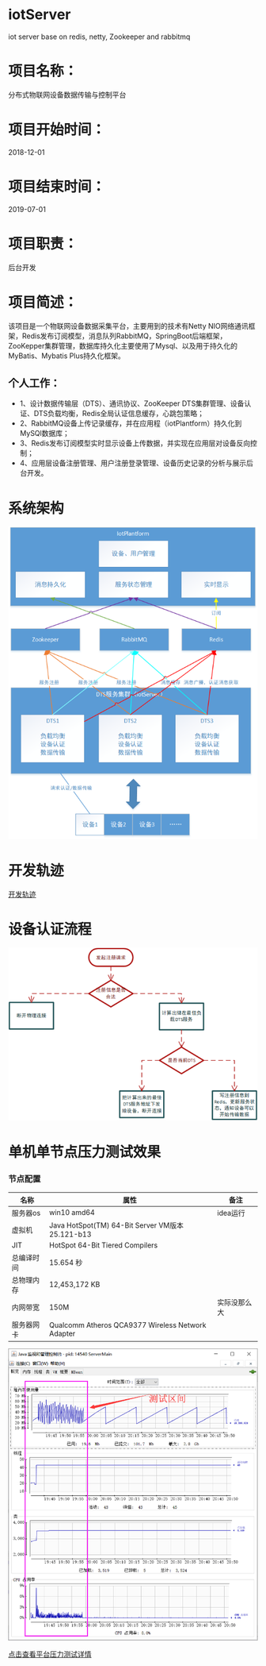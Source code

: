 # iotServer
iot server base on redis, netty, Zookeeper and rabbitmq



# 项目名称：
分布式物联网设备数据传输与控制平台
# 项目开始时间：
2018-12-01
# 项目结束时间：
2019-07-01

# 项目职责：
后台开发
# 项目简述：
该项目是一个物联网设备数据采集平台，主要用到的技术有Netty NIO网络通讯框架，Redis发布订阅模型，消息队列RabbitMQ，SpringBoot后端框架，ZooKepper集群管理，数据库持久化主要使用了Mysql、以及用于持久化的MyBatis、Mybatis Plus持久化框架。 
## 个人工作：
 - 1、设计数据传输层（DTS）、通讯协议、ZooKeeper DTS集群管理、设备认证、DTS负载均衡，Redis全局认证信息缓存，心跳包策略； 
 - 2、RabbitMQ设备上传记录缓存，并在应用程（iotPlantform）持久化到MySQl数据库； 
 - 3、Redis发布订阅模型实时显示设备上传数据，并实现在应用层对设备反向控制； 
 - 4、应用层设备注册管理、用户注册登录管理、设备历史记录的分析与展示后台开发。
# 系统架构
![系统架构](img/system.png)
# 开发轨迹
[开发轨迹](https://github.com/dyingstraw/iotServer/commits/master)
# 设备认证流程
![dev](img/dev.png)

# 单机单节点压力测试效果
### 节点配置
名称|属性|备注
---|---|---
服务器os|win10 amd64|idea运行
虚拟机|Java HotSpot(TM) 64-Bit Server VM版本 25.121-b13||
JIT|HotSpot 64-Bit Tiered Compilers|
总编译时间|15.654 秒|
总物理内存|12,453,172 KB|
内网带宽|150M|实际没那么大
服务器网卡|Qualcomm Atheros QCA9377 Wireless Network Adapter

![jvm活动概况](img/jvm.png)

[点击查看平台压力测试详情](img/mytest/index.html)




